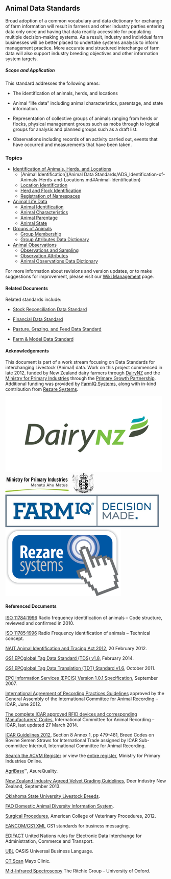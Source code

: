 ## Animal Data Standards

Broad adoption of a common vocabulary and data dictionary for exchange of farm information will result in farmers and other industry parties entering data only once and having that data readily accessible for populating multiple decision-making systems. As a result, industry and individual farm businesses will be better placed to undertake systems analysis to inform management practice. More accurate and structured interchange of farm data will also support industry breeding objectives and other information system targets.

##### Scope and Application

This standard addresses the following areas:

* The identification of animals, herds, and locations

* Animal “life data” including animal characteristics, parentage, and state information.

* Representation of collective groups of animals ranging from herds or flocks, physical management groups such as mobs through to logical groups for analysis and planned groups such as a draft list.

* Observations including records of an activity carried out, events that have occurred and measurements that have been taken.

### Topics
* [Identification of Animals, Herds, and Locations](docs/ADS_Identification-of-Animals-Herds-and-Locations.md)
  * [Animal Identification](Animal Data Standards/ADS_Identification-of-Animals-Herds-and-Locations.md#Animal-Identification)
  * [Location Identification](docs/ADS_Identification-of-Animals-Herds-and-Locations.md#Location-Identification)
  * [Herd and Flock Identification](docs/ADS_Identification-of-Animals-Herds-and-Locations.md#Herd-and-Flock-Identification)   
  * [Registration of Namespaces](docs/ADS_Identification-of-Animals-Herds-and-Locations.md#Registration-of-Namespaces)
* [Animal Life Data](docs/ADS_Animal-Life-Data.md)
  * [Animal Identification](docs/ADS_Identification-of-Animals-Herds-and-Locations.md)
  * [Animal Characteristics](docs/ADS_Animal-Lifecycle-Data-Dictionary.md#Animal-Characteristics)
  * [Animal Parentage](docs/ADS_Animal-Lifecycle-Data-Dictionary.md#Animal-Parentage)
  * [Animal State](docs/ADS_Animal-Lifecycle-Data-Dictionary.md#Animal-State)
* [Groups of Animals](docs/ADS_Groups-of-Animals.md)
  * [Group Membership](docs/ADS_Animal-Lifecycle-Data-Dictionary_Group-Membership.md)
  * [Group Attributes Data Dictionary](docs/ADS_Group-Attributes-Data-Dictionary.md)
* [Animal Observations](docs/ADS_Animal-Observations.md)
  * [Observations and Sampling](docs/ADS_Animal-Observations.md#Observations-and-Sampling)
  * [Observation Attributes](docs/ADS_Animal-Observations.md#Observation-Attributes)
  * [Animal Observations Data Dictionary](docs/ADS_Animal-Observations-Data-Dictionary.md)

For more information about revisions and version updates, or to make suggestions for improvement, please visit our [Wiki Management](docs/ADS_Wiki-Management.md) page.

#### Related Documents

Related standards include:

* [Stock Reconciliation Data Standard](docs/SCDS_Portal.md)

* [Financial Data Standard](docs/FDS_Portal.md)

* [Pasture, Grazing, and Feed Data Standard](docs/PGFDS_Portal.md)

* [Farm & Model Data Standard](docs/FMDS_Portal.md)

#### Acknowledgements  

This document is part of a work stream focusing on Data Standards for interchanging Livestock (Animal) data. Work on this project commenced in late 2012, funded by New Zealand dairy farmers through [DairyNZ](https://www.dairynz.co.nz/) and the [Ministry for Primary Industries](https://www.mpi.govt.nz/) through the [Primary Growth Partnership](https://www.mpi.govt.nz/funding-and-programmes/sustainable-food-and-fibre-futures/primary-growth-partnership/).  Additional funding was provided by [FarmIQ Systems](https://farmiq.co.nz/), along with in-kind contribution from [Rezare Systems](https://www.rezare.co.nz/).

![DairyNZLogo](Images/DairyNZ.png "DairyNZ Logo")
![MPILogo](MPI.png "MPI Logo")
![FARMIQLogo](FARMIQ.png "FARMIQ Logo")
![RezareSystemsLogo](RezareSystems.png "Rezare Systems Logo")

#### Referenced Documents

[ISO 11784:1996](http://www.iso.org/iso/home/store/catalogue_tc/catalogue_detail.htm?csnumber=25881) Radio frequency identification of animals – Code structure, reviewed and confirmed in 2010.

[ISO 11785:1996](http://www.iso.org/iso/home/store/catalogue_tc/catalogue_detail.htm?csnumber=19982) Radio Frequency identification of animals – Technical concept.

[NAIT Animal Identification and Tracing Act 2012](http://www.legislation.govt.nz/act/public/2012/0002/latest/DLM3430220.html), 20 February 2012.

[GS1 EPCglobal Tag Data Standard (TDS) v1.8](http://www.gs1.org/sites/default/files/docs/tds/TDS_1_8_Standard_20140203.pdf), February 2014. 

[GS1 EPCglobal Tag Data Translation (TDT) Standard v1.6](http://www.gs1.org/gsmp/kc/epcglobal/tdt/tdt_1_6_RatifiedStd-20111012-i2.pdf), October 2011. 

[EPC Information Services (EPCIS) Version 1.0.1 Specification](http://www.gs1.org/gsmp/kc/epcglobal/epcis/epcis_1_0_1-standard-20070921.pdf), September 2007. 

[International Agreement of Recording Practices Guidelines](https://www.icar.org/index.php/icar-recording-guidelines/) approved by the General Assembly of the International Committee for Animal Recording – ICAR, June 2012.  

[The complete ICAR approved RFID devices and corresponding Manufacturers' Codes](https://www.service-icar.com/tables/Tabella3.php), International Committee for Animal Recording – ICAR, last updated 27 March 2014.

[ICAR Guidelines 2012](https://interbull.org/ib/icarbreedcodes), Section 8 Annex 1, pp 479-481, Breed Codes on Bovine Semen Straws for International Trade assigned by ICAR Sub-committee Interbull, International Committee for Animal Recording.  

[Search the ACVM Register](https://eatsafe.nzfsa.govt.nz/web/public/acvm-register) or view the [entire register](http://www.nzfsa.govt.nz/images/acvm/RegisteredRegistrations.csv), Ministry for Primary Industries Online.

[AgriBase](https://www.asurequality.com/our-solutions/agribase/)™, AsureQuality.

[New Zealand Industry Agreed Velvet Grading Guidelines](https://www.deernz.org/sites/dinz/files/Red%20Grading%20Poster%20FINISHED.pdf), Deer Industry New Zealand, September 2013.

[Oklahoma State University Livestock Breeds](http://www.ansi.okstate.edu/breeds/).

[FAO Domestic Animal Diversity Information System](http://www.fao.org/dad-is/data/en/).

[Surgical Procedures](https://www.acvs.org/sites/default/files/files/Residency/Procedures/LA_Surgical_Procedures_9_13_2018.pdf), American College of Veterinary Procedures, 2012.

[EANCOM/GS1 XML](http://www.gs1.org/gsmp/kc/ecom/eancom_overview) GS1 standards for business messaging.

[EDIFACT](http://www.unece.org/cefact/edifact/welcome.html) United Nations rules for Electronic Data Interchange for Administration, Commerce and Transport.

[UBL](http://docs.oasis-open.org/ubl/os-UBL-2.1/UBL-2.1.html) OASIS Universal Business Language.  

[CT Scan](http://www.mayoclinic.org/tests-procedures/ct-scan/basics/definition/prc-20014610) Mayo Clinic.

[Mid-Infrared Spectroscopy](http://ritchie.chem.ox.ac.uk/research_files/midirspectroscopy.htm) The Ritchie Group – University of Oxford.
